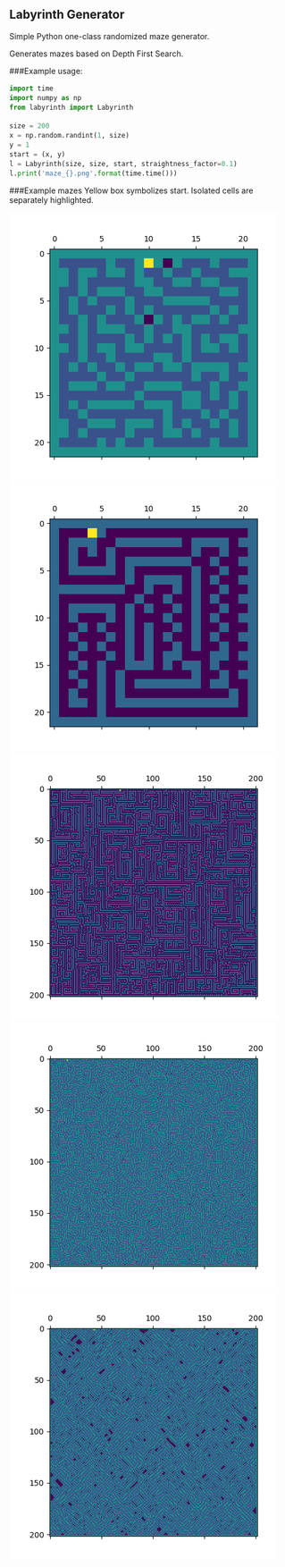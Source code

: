 Labyrinth Generator
---------
Simple Python one-class randomized maze generator.

Generates mazes based on Depth First Search.

###Example usage:

```python
import time
import numpy as np
from labyrinth import Labyrinth
    
size = 200
x = np.random.randint(1, size)
y = 1
start = (x, y)
l = Labyrinth(size, size, start, straightness_factor=0.1)
l.print('maze_{}.png'.format(time.time()))
```

###Example mazes
Yellow box symbolizes start. Isolated cells are separately highlighted.

[maze_0]: examples/maze.png
[maze_1]: examples/maze_1579792100.5722864.png
[maze_2]: examples/maze_1579792138.850511.png
[maze_3]: examples/maze_1579792164.190318.png
[maze_4]: examples/maze_1579792178.2891562.png

![maze_0]
![maze_1]
![maze_2]
![maze_3]
![maze_4]

